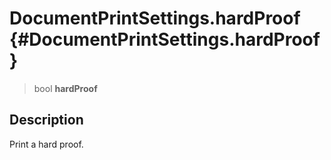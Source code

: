 DocumentPrintSettings.hardProof {#DocumentPrintSettings.hardProof}
===============================

> bool **hardProof**

Description
-----------

Print a hard proof.
